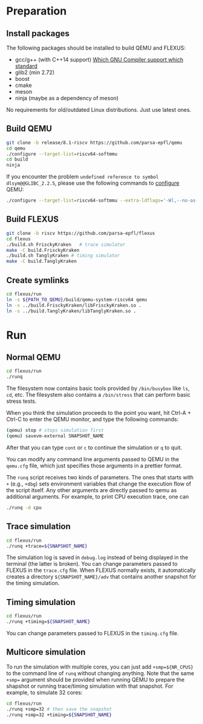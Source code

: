 # Preparation

## Install packages

The following packages should be installed to build QEMU and FLEXUS:

- gcc/g++ (with C++14 support) [Which GNU Compiler support which standard](https://gcc.gnu.org/projects/cxx-status.html)
- glib2 (min 2.72)
- boost
- cmake
- meson
- ninja (maybe as a dependency of meson)

No requirements for old/outdated Linux distributions. Just use latest ones.

## Build QEMU

```sh
git clone -b release/8.1-riscv https://github.com/parsa-epfl/qemu
cd qemu
./configure --target-list=riscv64-softmmu
cd build
ninja
```

If you encounter the problem `undefined reference to symbol dlsym@@GLIBC_2.2.5`, please use the following commands to [configure](https://stackoverflow.com/questions/67667369/undefined-reference-to-symbol-dlsymglibc-2-2-5) QEMU:

```sh
./configure --target-list=riscv64-softmmu --extra-ldflags='-Wl,--no-as-needed,-ldl'
```

## Build FLEXUS
```sh
git clone -b riscv https://github.com/parsa-epfl/flexus
cd flexus
./build.sh FrisckyKraken   # trace simulator
make -C build.FrisckyKraken
./build.sh TanglyKraken # timing simulator
make -C build.TanglyKraken
```

## Create symlinks
```sh
cd flexus/run
ln -s ${PATH_TO_QEMU}/build/qemu-system-riscv64 qemu
ln -s ../build.FrisckyKraken/libFrisckyKraken.so .
ln -s ../build.TanglyKraken/libTanglyKraken.so .
```

# Run

## Normal QEMU

```sh
cd flexus/run
./runq
```

The filesystem now contains basic tools provided by `/bin/busybox` like `ls`, `cd`, etc. The filesystem also contains a `/bin/stress` that can perform basic stress tests.

When you think the simulation proceeds to the point you want, hit Ctrl-A + Ctrl-C to enter the QEMU monitor, and type the following commands:
```sh
(qemu) stop # stops simulation first
(qemu) savevm-external SNAPSHOT_NAME
```

After that you can type `cont` or `c` to continue the simulation or `q` to quit.

You can modify any command line arguments passed to QEMU in the `qemu.cfg` file, which just specifies those arguments in a prettier format.

The `runq` script receives two kinds of parameters. The ones that starts with `+` (e.g., `+dbg`) sets environment variables that change the execution flow of the script itself. Any other arguments are directly passed to qemu as additional arguments. For example, to print CPU execution trace, one can

```sh
./runq -d cpu
```

## Trace simulation

```sh
cd flexus/run
./runq +trace=${SNAPSHOT_NAME}
```

The simulation log is saved in `debug.log` instead of being displayed in the terminal (the latter is broken). You can change parameters passed to FLEXUS in the `trace.cfg` file. When FLEXUS normally exists, it automatically creates a directory `${SNAPSHOT_NAME}/adv` that contains another snapshot for the timing simulation.

## Timing simulation

```sh
cd flexus/run
./runq +timing=${SNAPSHOT_NAME}
```

You can change parameters passed to FLEXUS in the `timing.cfg` file.

## Multicore simulation

To run the simulation with multiple cores, you can just add `+smp=${NR_CPUS}` to the command line of `runq` without changing anything. Note that the same `+smp=` argument should be provided when running QEMU to prepare the shapshot or running trace/timing simulation with that snapshot. For example, to simulate 32 cores:

```sh
cd flexus/run
./runq +smp=32 # then save the snapshot
./runq +smp=32 +timing=${SNAPSHOT_NAME}
```
